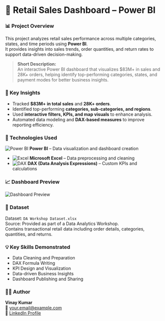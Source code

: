 # 🛒 Retail Sales Dashboard – Power BI

### 📊 Project Overview
This project analyzes retail sales performance across multiple categories, states, and time periods using **Power BI**.  
It provides insights into sales trends, order quantities, and return rates to support data-driven decision-making.

> **Short Description:**  
> An interactive Power BI dashboard that visualizes $83M+ in sales and 28K+ orders, helping identify top-performing categories, states, and payment modes for better business insights.

### 🧠 Key Insights
- Tracked **$83M+ in total sales** and **28K+ orders**.  
- Identified top-performing **categories, sub-categories, and regions**.  
- Used **interactive filters, KPIs, and map visuals** to enhance analysis.  
- Automated data modeling and **DAX-based measures** to improve reporting efficiency.

### 🧰 Technologies Used
![Power BI](https://upload.wikimedia.org/wikipedia/commons/c/cf/New_Power_BI_Logo.svg) **Power BI** – Data visualization and dashboard creation  
- ![Excel](https://upload.wikimedia.org/wikipedia/commons/7/7f/Microsoft_Office_Excel_%282019–present%29.svg) **Microsoft Excel** – Data preprocessing and cleaning  
- ![DAX](https://static.wikia.nocookie.net/logopedia/images/f/f7/DAX_logo.png) **DAX (Data Analysis Expressions)** – Custom KPIs and calculations    

### 📈 Dashboard Preview
![Dashboard Preview]([Dash.png](https://github.com/vinaythanay/RealMart-Dashboard/blob/main/Dashboard.png))
### 📂 Dataset
Dataset: `DA Workshop Dataset.xlsx`  
Source: Provided as part of a Data Analytics Workshop.  
Contains transactional retail data including order details, categories, quantities, and returns.

### 💡 Key Skills Demonstrated
- Data Cleaning and Preparation  
- DAX Formula Writing  
- KPI Design and Visualization  
- Data-driven Business Insights  
- Dashboard Publishing and Sharing  

### 🧑‍💻 Author
**Vinay Kumar**  
📧 [your.email@example.com](mailto:agathamudivinaykumar@gmail.com)  
🔗 [LinkedIn Profile]([https://linkedin.com/in/your-profile](https://www.linkedin.com/in/agathamudi-vinay-kumar-0677a4235/))

